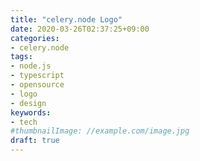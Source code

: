 ```yaml
---
title: "celery.node Logo"
date: 2020-03-26T02:37:25+09:00
categories:
- celery.node
tags:
- node.js
- typescript
- opensource
- logo
- design
keywords:
- tech
#thumbnailImage: //example.com/image.jpg
draft: true
---
```


<!--more-->
